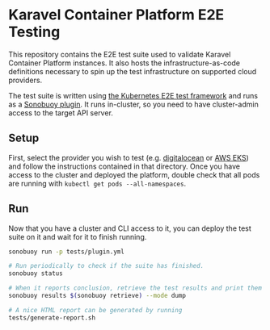 # Karavel Container Platform E2E Testing

This repository contains the E2E test suite used to validate Karavel Container Platform instances. It also hosts the 
infrastructure-as-code definitions necessary to spin up the test infrastructure on supported cloud providers.

The test suite is written using [the Kubernetes E2E test framework](https://github.com/kubernetes-sigs/e2e-framework) 
and runs as a [Sonobuoy plugin](https://sonobuoy.io/docs/v0.54.0/plugins/). It runs in-cluster, so you need to have cluster-admin access to the target API server.

## Setup

First, select the provider you wish to test (e.g. [digitalocean](digitalocean) or [AWS EKS](eks)) and follow the instructions
contained in that directory. Once you have access to the cluster and deployed the platform, double check that all pods are running
with `kubectl get pods --all-namespaces`.

## Run

Now that you have a cluster and CLI access to it, you can deploy the test suite on it and wait for it to finish running.

```bash
sonobuoy run -p tests/plugin.yml

# Run periodically to check if the suite has finished.
sonobuoy status

# When it reports conclusion, retrieve the test results and print them
sonobuoy results $(sonobuoy retrieve) --mode dump

# A nice HTML report can be generated by running
tests/generate-report.sh
```
